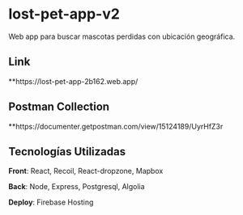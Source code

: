 # lost-pet-app-v2

Web app para buscar mascotas perdidas con ubicación geográfica.

<h2 align="left"> Link </h2>
**https://lost-pet-app-2b162.web.app/

<h2 align="left"> Postman Collection </h2>
**https://documenter.getpostman.com/view/15124189/UyrHfZ3r

<h2 align="left"> Tecnologías Utilizadas </h2>

**Front**: React, Recoil, React-dropzone, Mapbox

**Back**: Node, Express, Postgresql, Algolia

**Deploy**: Firebase Hosting
